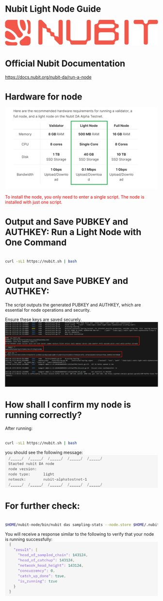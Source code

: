 # Nubit Light Node Guide

![alt text](https://raw.githubusercontent.com/it-blockchain/Nubit/main/images/67.png)

# Official Nubit Documentation
https://docs.nubit.org/nubit-da/run-a-node

# Hardware for node
![alt text](https://raw.githubusercontent.com/it-blockchain/Nubit/main/images/2024-06-19%2018_10_34-Run%20a%20Node%20(Advanced)%20_%20Nubit.png)


<span style="color:red">To install the node, you only need to enter a single script. The node is installed with just one script.</span>

# Output and Save PUBKEY and AUTHKEY: Run a Light Node with One Command
```bash

curl -sL1 https://nubit.sh | bash

```
# Output and Save PUBKEY and AUTHKEY:
The script outputs the generated PUBKEY and AUTHKEY, which are essential for node operations and security.

Ensure these keys are saved securely.
![alt text](https://raw.githubusercontent.com/it-blockchain/Nubit/main/images/2024-06-19%2019_00_51-Ubuntu.NODE%20CRYPTO%20-%20VMware%20Workstation.png)

# How shall I confirm my node is running correctly?
After running: 
```bash

curl -sL1 https://nubit.sh | bash

```
you should see the following message:
![alt text](https://raw.githubusercontent.com/it-blockchain/Nubit/main/images/2024-06-19%2019_06_12-Run%20a%20Node%20-%20FAQ%20_%20Nubit.png)
# For further check:
```bash

$HOME/nubit-node/bin/nubit das sampling-stats --node.store $HOME/.nubit-light-nubit-alphatestnet-1

```
You will receive a response similar to the following to verify that your node is running successfully:
![alt text](https://raw.githubusercontent.com/it-blockchain/Nubit/main/images/13.png)
